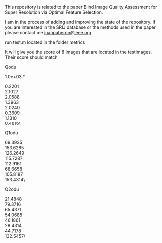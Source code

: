 This repository is related to the paper Blind Image Quality Assessment for Super Resolution via Optimal Feature Selection.

I am in the process of adding and improving the state of the repository. If you are interested in the SRIJ database or the methods used in the paper please contact me
juanpaberon@ieee.org


run test.m located in the folder metrics

It will give you the score of 8 images that are located in the testImages. Their score should match

Qodu

1.0e+03 *

0.2201\
2.1027\
2.0588\
1.3963\
2.0240\
0.3609\
1.1310\
0.4816\


Q1odu

69.3935\
153.6285\
126.2649\
115.7287\
112.9161\
68.6658\
105.8187\
153.4314\


Q2odu

21.4848\
79.3716\
65.4371\
54.0685\
46.1861\
28.4314\
44.7178\
132.5457\
